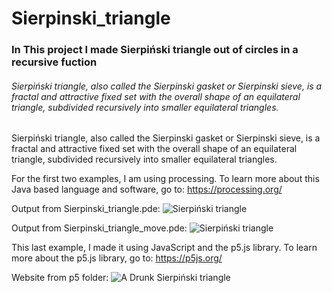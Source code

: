 # Sierpinski_triangle
### In This project I made Sierpiński triangle out of circles in a recursive fuction ###
###### Sierpiński triangle, also called the Sierpinski gasket or Sierpinski sieve, is a fractal and attractive fixed set with the overall shape of an equilateral triangle, subdivided recursively into smaller equilateral triangles. ######

Sierpiński triangle, also called the Sierpinski gasket or Sierpinski sieve, is a fractal and attractive fixed set with the overall shape of an equilateral triangle, subdivided recursively into smaller equilateral triangles.

For the first two examples, I am using processing. To learn more about this Java based language and software, go to: https://processing.org/

Output from Sierpinski_triangle.pde:
![Sierpiński triangle](/pictures/triangle_0001.png)


Output from Sierpinski_triangle_move.pde: 
![Sierpiński triangle](/pictures/triangleAnimation.gif)

This last example, I made it using JavaScript and the p5.js library. To learn more about the p5.js library, go to: https://p5js.org/

Website from p5 folder: 
![A Drunk Sierpiński triangle](/pictures/drunkBubbles.gif)
